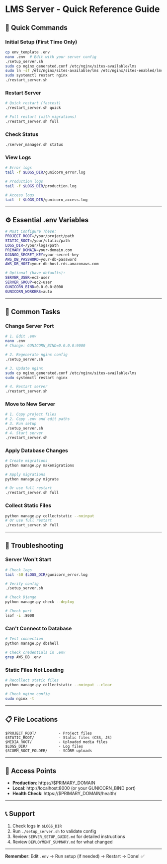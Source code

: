 # LMS Server - Quick Reference Guide

## 🚀 Quick Commands

### Initial Setup (First Time Only)
```bash
cp env_template .env
nano .env  # Edit with your server config
./setup_server.sh
sudo cp nginx_generated.conf /etc/nginx/sites-available/lms
sudo ln -sf /etc/nginx/sites-available/lms /etc/nginx/sites-enabled/lms
sudo systemctl restart nginx
./restart_server.sh
```

### Restart Server
```bash
# Quick restart (fastest)
./restart_server.sh quick

# Full restart (with migrations)
./restart_server.sh full
```

### Check Status
```bash
./server_manager.sh status
```

### View Logs
```bash
# Error logs
tail -f $LOGS_DIR/gunicorn_error.log

# Production logs
tail -f $LOGS_DIR/production.log

# Access logs
tail -f $LOGS_DIR/gunicorn_access.log
```

---

## ⚙️ Essential .env Variables

```bash
# Must Configure These:
PROJECT_ROOT=/your/project/path
STATIC_ROOT=/your/static/path
LOGS_DIR=/your/logs/path
PRIMARY_DOMAIN=your-domain.com
DJANGO_SECRET_KEY=your-secret-key
AWS_DB_PASSWORD=your-db-password
AWS_DB_HOST=your-db-host.rds.amazonaws.com

# Optional (have defaults):
SERVER_USER=ec2-user
SERVER_GROUP=ec2-user
GUNICORN_BIND=0.0.0.0:8000
GUNICORN_WORKERS=auto
```

---

## 🔧 Common Tasks

### Change Server Port
```bash
# 1. Edit .env
nano .env
# Change: GUNICORN_BIND=0.0.0.0:9000

# 2. Regenerate nginx config
./setup_server.sh

# 3. Update nginx
sudo cp nginx_generated.conf /etc/nginx/sites-available/lms
sudo systemctl restart nginx

# 4. Restart server
./restart_server.sh
```

### Move to New Server
```bash
# 1. Copy project files
# 2. Copy .env and edit paths
# 3. Run setup
./setup_server.sh
# 4. Start server
./restart_server.sh
```

### Apply Database Changes
```bash
# Create migrations
python manage.py makemigrations

# Apply migrations
python manage.py migrate

# Or use full restart
./restart_server.sh full
```

### Collect Static Files
```bash
python manage.py collectstatic --noinput
# Or use full restart
./restart_server.sh full
```

---

## 🐛 Troubleshooting

### Server Won't Start
```bash
# Check logs
tail -50 $LOGS_DIR/gunicorn_error.log

# Verify config
./setup_server.sh

# Check Django
python manage.py check --deploy

# Check port
lsof -i :8000
```

### Can't Connect to Database
```bash
# Test connection
python manage.py dbshell

# Check credentials in .env
grep AWS_DB .env
```

### Static Files Not Loading
```bash
# Recollect static files
python manage.py collectstatic --noinput --clear

# Check nginx config
sudo nginx -t
```

---

## 📋 File Locations

```
$PROJECT_ROOT/          - Project files
$STATIC_ROOT/           - Static files (CSS, JS)
$MEDIA_ROOT/            - Uploaded media files
$LOGS_DIR/              - Log files
$SCORM_ROOT_FOLDER/     - SCORM uploads
```

---

## 🔗 Access Points

- **Production**: https://$PRIMARY_DOMAIN
- **Local**: http://localhost:8000 (or your GUNICORN_BIND port)
- **Health Check**: https://$PRIMARY_DOMAIN/health/

---

## 📞 Support

1. Check logs in `$LOGS_DIR`
2. Run `./setup_server.sh` to validate config
3. Review `SERVER_SETUP_GUIDE.md` for detailed instructions
4. Review `DEPLOYMENT_SUMMARY.md` for what changed

---

**Remember**: Edit `.env` → Run setup (if needed) → Restart → Done! ✅

